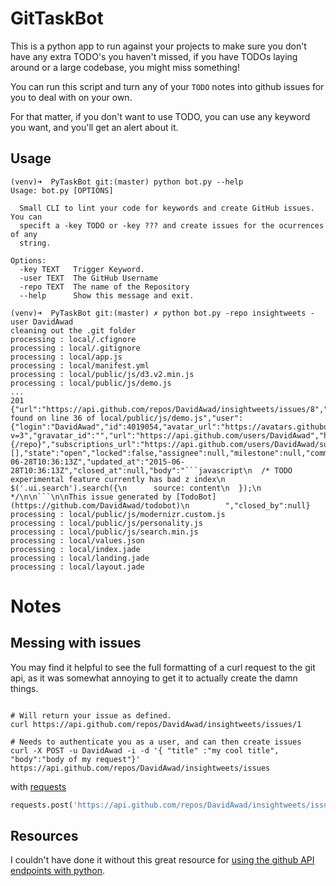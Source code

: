 # GitTaskBot

This is a python app to run against your projects to make sure you don't have
any extra TODO's you haven't missed, if you have TODOs laying around or a large
codebase, you might miss something!

You can run this script and turn any of your `TODO` notes into github issues
for you to deal with on your own.

For that matter, if you don't want to use TODO, you can use any keyword you want,
and you'll get an alert about it.

## Usage

```shell
(venv)➜  PyTaskBot git:(master) python bot.py --help
Usage: bot.py [OPTIONS]

  Small CLI to lint your code for keywords and create GitHub issues. You can
  specift a -key TODO or -key ??? and create issues for the ocurrences of any
  string.

Options:
  -key TEXT   Trigger Keyword.
  -user TEXT  The GitHub Username
  -repo TEXT  The name of the Repository
  --help      Show this message and exit.

(venv)➜  PyTaskBot git:(master) ✗ python bot.py -repo insightweets -user DavidAwad
cleaning out the .git folder
processing : local/.cfignore
processing : local/.gitignore
processing : local/app.js
processing : local/manifest.yml
processing : local/public/js/d3.v2.min.js
processing : local/public/js/demo.js
...
201
{"url":"https://api.github.com/repos/DavidAwad/insightweets/issues/8","labels_url":"https://api.github.com/repos/DavidAwad/insightweets/issues/8/labels{/name}","comments_url":"https://api.github.com/repos/DavidAwad/insightweets/issues/8/comments","events_url":"https://api.github.com/repos/DavidAwad/insightweets/issues/8/events","html_url":"https://github.com/DavidAwad/insightweets/issues/8","id":91583683,"number":8,"title":"'TODO' found on line 36 of local/public/js/demo.js","user":{"login":"DavidAwad","id":4019054,"avatar_url":"https://avatars.githubusercontent.com/u/4019054?v=3","gravatar_id":"","url":"https://api.github.com/users/DavidAwad","html_url":"https://github.com/DavidAwad","followers_url":"https://api.github.com/users/DavidAwad/followers","following_url":"https://api.github.com/users/DavidAwad/following{/other_user}","gists_url":"https://api.github.com/users/DavidAwad/gists{/gist_id}","starred_url":"https://api.github.com/users/DavidAwad/starred{/owner}{/repo}","subscriptions_url":"https://api.github.com/users/DavidAwad/subscriptions","organizations_url":"https://api.github.com/users/DavidAwad/orgs","repos_url":"https://api.github.com/users/DavidAwad/repos","events_url":"https://api.github.com/users/DavidAwad/events{/privacy}","received_events_url":"https://api.github.com/users/DavidAwad/received_events","type":"User","site_admin":false},"labels":[],"state":"open","locked":false,"assignee":null,"milestone":null,"comments":0,"created_at":"2015-06-28T10:36:13Z","updated_at":"2015-06-28T10:36:13Z","closed_at":null,"body":"```javascript\n  /* TODO experimental feature currently has bad z index\n  $('.ui.search').search({\n      source: content\n  });\n  */\n\n```\n\nThis issue generated by [TodoBot](https://github.com/DavidAwad/todobot)\n        ","closed_by":null}
processing : local/public/js/modernizr.custom.js
processing : local/public/js/personality.js
processing : local/public/js/search.min.js
processing : local/values.json
processing : local/index.jade
processing : local/landing.jade
processing : local/layout.jade
```

# Notes
## Messing with issues
You may find it helpful to see the full formatting of a curl request to the git
api, as it was somewhat annoying to get it to actually create the damn things.

```shell

# Will return your issue as defined.
curl https://api.github.com/repos/DavidAwad/insightweets/issues/1

# Needs to authenticate you as a user, and can then create issues
curl -X POST -u DavidAwad -i -d '{ "title" :"my cool title", "body":"body of my request"}' https://api.github.com/repos/DavidAwad/insightweets/issues
```

with [requests](http://docs.python-requests.org/)
```python
requests.post('https://api.github.com/repos/DavidAwad/insightweets/issues', auth=('Github User', 'Password'), data=json.dumps({'title':'ASDF'}) ).text
```

## Resources

I couldn't have done it without this great resource for [using the github API endpoints with python](http://engineering.hackerearth.com/2014/08/21/python-requests-module/).

